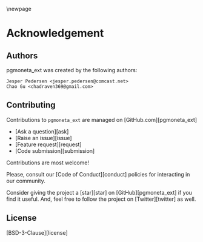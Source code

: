 \newpage

# Acknowledgement

## Authors

pgmoneta_ext was created by the following authors:

```
Jesper Pedersen <jesper.pedersen@comcast.net>
Chao Gu <chadraven369@gmail.com>
```

## Contributing

Contributions to `pgmoneta_ext` are managed on [GitHub.com][pgmoneta_ext]

* [Ask a question][ask]
* [Raise an issue][issue]
* [Feature request][request]
* [Code submission][submission]

Contributions are most welcome!

Please, consult our [Code of Conduct][conduct] policies for interacting in our
community.

Consider giving the project a [star][star] on
[GitHub][pgmoneta_ext] if you find it useful. And, feel free to follow
the project on [Twitter][twitter] as well.

## License

[BSD-3-Clause][license]
